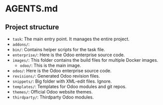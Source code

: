 # AGENTS.md

## Project structure

- `task`: The main entry point. It manages the entire project.
- `addons/`: 
- `bin/`: Contains helper scripts for the task file.
- `enterprise/`: Here is the Odoo enterprise source code.
- `images/`: This folder contains the build files for multiple Docker images.
	- `odoo/`: This is the main image.
- `odoo/`: Here is the Odoo enterprise source code.
- `revisions/`: Generated Odoo revision files.
- `snippets/`: Big folder with XML-edit files. Ignore.
- `templates/`: Templates for Odoo modules and git repos.
- `themes/`: Official Odoo website themes.
- `thirdparty/`: Thirdparty Odoo modules.
